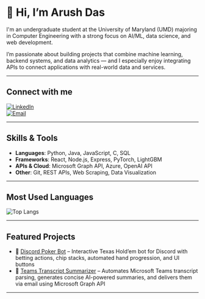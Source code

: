 # 👋 Hi, I’m Arush Das  

I'm an undergraduate student at the University of Maryland (UMD) majoring in Computer Engineering with a strong focus on AI/ML, data science, and web development.  

I’m passionate about building projects that combine machine learning, backend systems, and data analytics — and I especially enjoy integrating APIs to connect applications with real-world data and services.  

---

## Connect with me  
[![LinkedIn](https://img.shields.io/badge/LinkedIn-blue?logo=linkedin&logoColor=white)](https://www.linkedin.com/in/arush-das-496289284/)  
[![Email](https://img.shields.io/badge/Email-D14836?logo=gmail&logoColor=white)](mailto:adas1212@terpmail.umd.edu)  

---

## Skills & Tools
- **Languages**: Python, Java, JavaScript, C, SQL  
- **Frameworks**: React, Node.js, Express, PyTorch, LightGBM  
- **APIs & Cloud**: Microsoft Graph API, Azure, OpenAI API  
- **Other**: Git, REST APIs, Web Scraping, Data Visualization  

---

## Most Used Languages  

![Top Langs](https://github-readme-stats.vercel.app/api/top-langs/?username=diablo1342&layout=compact&theme=radical)   

---

##  Featured Projects
- 🎲 [Discord Poker Bot](https://github.com/diablo1342/Discord-Poker-Bot) – Interactive Texas Hold’em bot for Discord with betting actions, chip stacks, automated hand progression, and UI buttons  
- 📑 [Teams Transcript Summarizer](https://github.com/diablo1342/TranscriptReader) – Automates Microsoft Teams transcript parsing, generates concise AI-powered summaries, and delivers them via email using Microsoft Graph API  




---
